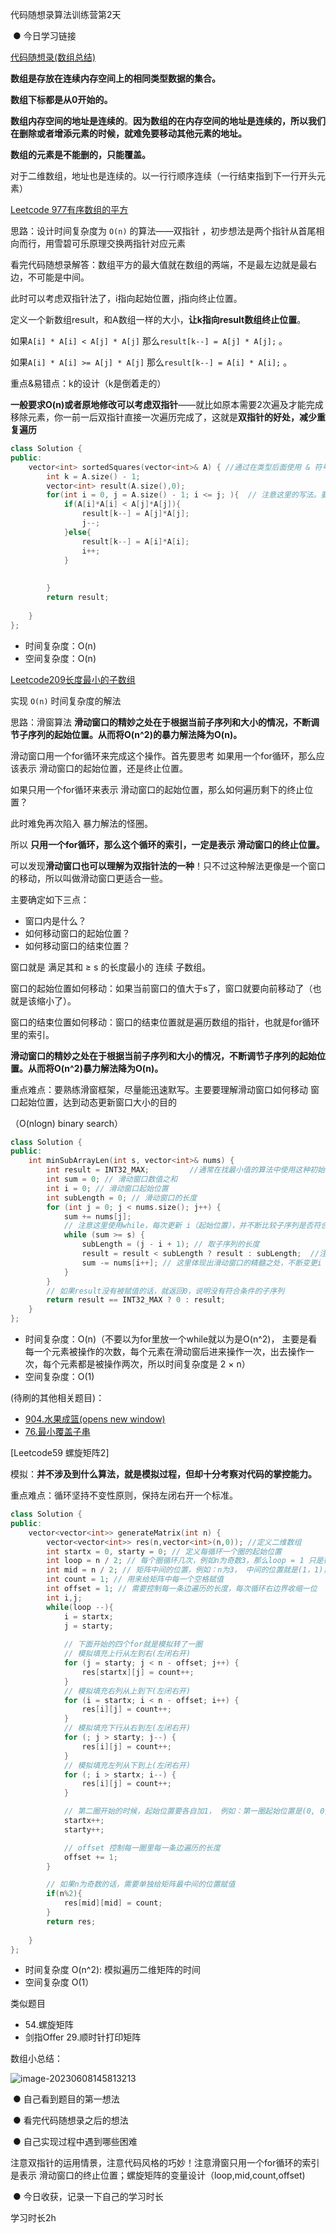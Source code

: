 代码随想录算法训练营第2天

​                ● 今日学习链接

[代码随想录(数组总结)](https://programmercarl.com/%E6%95%B0%E7%BB%84%E6%80%BB%E7%BB%93%E7%AF%87.html)



**数组是存放在连续内存空间上的相同类型数据的集合。**

**数组下标都是从0开始的。**

**数组内存空间的地址是连续的**。**因为数组的在内存空间的地址是连续的，所以我们在删除或者增添元素的时候，就难免要移动其他元素的地址。**

**数组的元素是不能删的，只能覆盖。**

对于二维数组，地址也是连续的。以一行行顺序连续（一行结束指到下一行开头元素）



[Leetcode 977有序数组的平方](https://leetcode.cn/problems/squares-of-a-sorted-array/)



思路：设计时间复杂度为 `O(n)` 的算法——双指针  ，初步想法是两个指针从首尾相向而行，用雪碧可乐原理交换两指针对应元素	

看完代码随想录解答：数组平方的最大值就在数组的两端，不是最左边就是最右边，不可能是中间。

此时可以考虑双指针法了，i指向起始位置，j指向终止位置。

定义一个新数组result，和A数组一样的大小，**让k指向result数组终止位置**。

如果`A[i] * A[i] < A[j] * A[j]` 那么`result[k--] = A[j] * A[j];` 。

如果`A[i] * A[i] >= A[j] * A[j]` 那么`result[k--] = A[i] * A[i];` 。



重点&易错点：k的设计（k是倒着走的）

**一般要求O(n)或者原地修改可以考虑双指针**——就比如原本需要2次遍及才能完成移除元素，你一前一后双指针直接一次遍历完成了，这就是**双指针的好处，减少重复遍历**

```c++
class Solution {
public:
    vector<int> sortedSquares(vector<int>& A) { //通过在类型后面使用 & 符号（vector<int>&），你表明 nums 是对原始向量的引用，而不是对它的副本。这意味着在函数或代码块中对 nums 进行的任何更改都会影响作为参数传递的原始向量。
		int k = A.size() - 1;
        vector<int> result(A.size(),0);
        for(int i = 0, j = A.size() - 1; i <= j; ){  // 注意这里的写法。要i <= j，因为最后要处理两个元素
        	if(A[i]*A[i] < A[j]*A[j]){
                result[k--] = A[j]*A[j];
                j--;
            }else{
                result[k--] = A[i]*A[i];
                i++;
            }
            
        
        }
        return result;
        
    }
};
```

- 时间复杂度：O(n)
- 空间复杂度：O(n)





[Leetcode209长度最小的子数组](https://leetcode.cn/problems/minimum-size-subarray-sum/)

实现 `O(n)` 时间复杂度的解法

思路：滑窗算法   **滑动窗口的精妙之处在于根据当前子序列和大小的情况，不断调节子序列的起始位置。从而将O(n^2)的暴力解法降为O(n)。**

滑动窗口用一个for循环来完成这个操作。首先要思考 如果用一个for循环，那么应该表示 滑动窗口的起始位置，还是终止位置。

如果只用一个for循环来表示 滑动窗口的起始位置，那么如何遍历剩下的终止位置？

此时难免再次陷入 暴力解法的怪圈。

所以 **只用一个for循环，那么这个循环的索引，一定是表示 滑动窗口的终止位置。**

可以发现**滑动窗口也可以理解为双指针法的一种**！只不过这种解法更像是一个窗口的移动，所以叫做滑动窗口更适合一些。

主要确定如下三点：

- 窗口内是什么？
- 如何移动窗口的起始位置？
- 如何移动窗口的结束位置？

窗口就是 满足其和 ≥ s 的长度最小的 连续 子数组。

窗口的起始位置如何移动：如果当前窗口的值大于s了，窗口就要向前移动了（也就是该缩小了）。

窗口的结束位置如何移动：窗口的结束位置就是遍历数组的指针，也就是for循环里的索引。

**滑动窗口的精妙之处在于根据当前子序列和大小的情况，不断调节子序列的起始位置。从而将O(n^2)暴力解法降为O(n)。**





重点难点：要熟练滑窗框架，尽量能迅速默写。主要要理解滑动窗口如何移动 窗口起始位置，达到动态更新窗口大小的目的

（O(nlogn) binary search）



```c++
class Solution {
public:
    int minSubArrayLen(int s, vector<int>& nums) {
        int result = INT32_MAX;			//通常在找最小值的算法中使用这种初始化方式。
        int sum = 0; // 滑动窗口数值之和
        int i = 0; // 滑动窗口起始位置
        int subLength = 0; // 滑动窗口的长度
        for (int j = 0; j < nums.size(); j++) {
            sum += nums[j];
            // 注意这里使用while，每次更新 i（起始位置），并不断比较子序列是否符合条件
            while (sum >= s) {
                subLength = (j - i + 1); // 取子序列的长度
                result = result < subLength ? result : subLength;  //注意三元表达式用法
                sum -= nums[i++]; // 这里体现出滑动窗口的精髓之处，不断变更i（子序列的起始位置）
            }
        }
        // 如果result没有被赋值的话，就返回0，说明没有符合条件的子序列
        return result == INT32_MAX ? 0 : result;
    }
};
```

- 时间复杂度：O(n)（不要以为for里放一个while就以为是O(n^2)， 主要是看每一个元素被操作的次数，每个元素在滑动窗后进来操作一次，出去操作一次，每个元素都是被操作两次，所以时间复杂度是 2 × n）
- 空间复杂度：O(1)





(待刷的其他相关题目)：

- [904.水果成篮(opens new window)](https://leetcode.cn/problems/fruit-into-baskets/)
- [76.最小覆盖子串](https://leetcode.cn/problems/minimum-window-substring/)





[Leetcode59 螺旋矩阵2]

模拟：**并不涉及到什么算法，就是模拟过程，但却十分考察对代码的掌控能力。**

重点难点：循环坚持不变性原则，保持左闭右开一个标准。



```cpp
class Solution {
public:
    vector<vector<int>> generateMatrix(int n) {
        vector<vector<int>> res(n,vector<int>(n,0)); //定义二维数组
        int startx = 0, starty = 0; // 定义每循环一个圈的起始位置
        int loop = n / 2; // 每个圈循环几次，例如n为奇数3，那么loop = 1 只是循环一圈，矩阵中间的值需要单独处理
        int mid = n / 2; // 矩阵中间的位置，例如：n为3， 中间的位置就是(1，1)，n为5，中间位置为(2, 2)
        int count = 1; // 用来给矩阵中每一个空格赋值
        int offset = 1; // 需要控制每一条边遍历的长度，每次循环右边界收缩一位
        int i,j;
        while(loop --){
            i = startx;
            j = starty;
            
            // 下面开始的四个for就是模拟转了一圈
            // 模拟填充上行从左到右(左闭右开)
            for (j = starty; j < n - offset; j++) {
                res[startx][j] = count++;
            }
            // 模拟填充右列从上到下(左闭右开)
            for (i = startx; i < n - offset; i++) {
                res[i][j] = count++;
            }
            // 模拟填充下行从右到左(左闭右开)
            for (; j > starty; j--) {
                res[i][j] = count++;
            }
            // 模拟填充左列从下到上(左闭右开)
            for (; i > startx; i--) {
                res[i][j] = count++;
            }

            // 第二圈开始的时候，起始位置要各自加1， 例如：第一圈起始位置是(0, 0)，第二圈起始位置是(1, 1)
            startx++;
            starty++;

            // offset 控制每一圈里每一条边遍历的长度
            offset += 1;
        }

        // 如果n为奇数的话，需要单独给矩阵最中间的位置赋值
        if(n%2){
            res[mid][mid] = count;
        }
        return res;
        
    }
};
```

- 时间复杂度 O(n^2): 模拟遍历二维矩阵的时间
- 空间复杂度 O(1）



类似题目

- 54.螺旋矩阵
- 剑指Offer 29.顺时针打印矩阵



数组小总结：

![image-20230608145813213](C:\Users\xhy\AppData\Roaming\Typora\typora-user-images\image-20230608145813213.png)







​                ● 自己看到题目的第一想法

​                ● 看完代码随想录之后的想法 

​                ● 自己实现过程中遇到哪些困难 

注意双指针的运用情景，注意代码风格的巧妙！注意滑窗只用一个for循环的索引是表示 滑动窗口的终止位置；螺旋矩阵的变量设计（loop,mid,count,offset)

​                ● 今日收获，记录一下自己的学习时长

学习时长2h